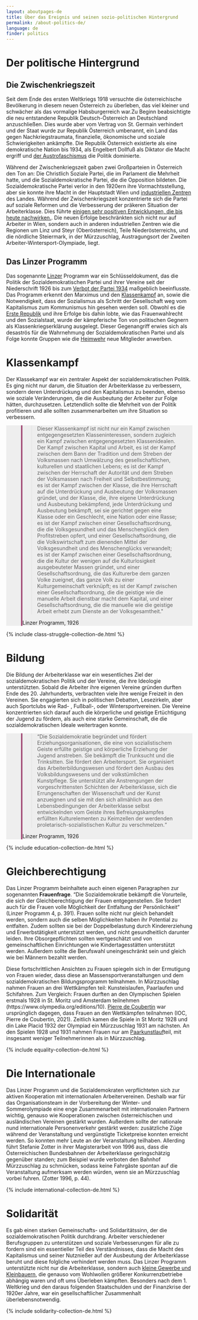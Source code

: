 ```yaml
---
layout: aboutpages-de
title: Über das Ereignis und seinen sozio-politischen Hintergrund
permalink: /about-politics-de/
language: de
finder: politics
---
```

<h1>Der politische Hintergrund</h1>
<div class="information">
<h2>Die Zwischenkriegszeit</h2>
<p>Seit dem Ende des ersten Weltkriegs 1918 versuchte die österreichische Bevölkerung in diesem neuen Österreich zu überleben, das viel kleiner und schwächer als das vormalige Habsburgerreich war.Zu Beginn beabsichtigte die neu entstandene Republik Deutsch-Österreich an Deutschland anzuschließen. Dies wurde aber vom Vertrag von St. Germain verhindert und der Staat wurde zur Republik Österreich umbenannt, ein Land das gegen Nachkriegstraumata, finanzielle, ökonomische und soziale Schwierigkeiten ankämpfte. Die Republik Österreich existierte als eine demokratische Nation bis 1934, als Engelbert Dollfuß als Diktator die Macht ergriff und <a href="#" class="link-info" data-toggle="tooltip" title="Der austrofaschistische Staat ist ein autoritärer, faschistischer Ständestaat, der österreichischen Nationalismus, die Unabhängigkeit von Deutschland und Katholizismus propagierte.">der Austrofaschismus</a> die Politik dominierte.</p>
<p>Während der Zwischenkriegszeit gaben zwei Großparteien in Österreich den Ton an: Die Christlich Soziale Partei, die im Parlament die Mehrheit hatte, und die Sozialdemokratische Partei, die die Opposition bildeten. Die Sozialdemokratische Partei verlor in den 1920ern ihre Vormachtsstellung, aber sie konnte ihre Macht in der Hauptstadt Wien und <a href="#" class="link-info" data-toggle="tooltip" title="Steyr (Oberösterreich), Linz (Oberösterreich), Mürzzuschlag (Steiermark), etc.">industriellen Zentren</a> des Landes. Während der Zwischenkriegszeit konzentrierte sich die Partei auf soziale Reformen und die Verbesserung der präkeren Situation der Arbeiterklasse. Dies führte <a href="#" class="link-info" data-toggle="tooltip" title="Aufgrund dieser Reformen erhielten Arbeiter mehr Rechte wie bezahlten Krankenstand, Urlaubsanspruch, Kinderbetreuungsgeld und den 8-Stunden-Arbeitstag.">einigen sehr positiven Entwicklungen, die bis heute nachwirken.</a>. Die neuen Erfolge beschränkten sich nicht nur auf Arbeiter in Wien, sondern auch in anderen industriellen Zentren wie die Regionen um Linz und Steyr (Oberösterreich), Teile Niederösterreichs, und die nördliche Steiermark, in der Mürzzuschlag, Austragungsort der Zweiten Arbeiter-Wintersport-Olympiade, liegt.</p>
<h2>Das Linzer Programm</h2>
<p>Das sogenannte <a href="#" class="link-info" data-toggle="tooltip" title="Linz ist eine Großstadt in Oberösterreich">Linzer</a> Programm war ein Schlüsseldokument, das die Politik der Sozialdemokratischen Partei und ihrer Vereine seit der Niederschrift 1926 bis zum <a href="#" class="link-info" data-toggle="tooltip" title="Dollfuß verbot alle Parteien als er an die Macht kam.">Verbot der Partei 1934</a> maßgeblich beeinflusste. Das Programm erkennt den Marximus und den <a href="#" class="link-info" data-toggle="tooltip" title="Die Arbeiterklasse wurde vom Bürgertum unterdrückt">Klassenkampf</a> an, sowie die Notwendigkeit, dass der Sozialismus als Schritt der Gesellschaft weg vom Kapitalismus zum Kommunismus hin gesehen werden soll. Obwohl es die <a href="#" class="link-info" data-toggle="tooltip" title="Ein anderer Name für die Republik Österreich zwischen 1919 und 1934">Erste Republik</a> und ihre Erfolge bis dahin lobte, wie das Frauenwahlrecht und den Sozialstaat, wurde der kämpferische Ton von politischen Gegnern als Klassenkriegserklärung ausgelegt. Dieser Gegenangriff erwies sich als desaströs für die Wahrnehmung der Sozialdemokratischen Partei und als Folge konnte Gruppen wie die <a href="#" class="link-info" data-toggle="tooltip" title="Die Heimwehr war die paramilitärische Organisation der Christlich-Sozialen Partei">Heimwehr</a> neue Mitglieder anwerben.</p></div>
<div class="information">
<h1 class="category-title"> Klassenkampf </h1>
<p>Der Klassekampf war ein zentraler Aspekt der sozialdemokratischen Politik. Es ging nicht nur darum, die Situation der Arbeiterklasse zu verbessern, sondern deren Unterdrückung und den Kapitalismus zu beenden, ebenso wie soziale Veränderungen, die die Ausbeutung der Arbeiter zur Folge hätten, durchzusetzen. Letztendlich sollte die Mehrheit von der Politik profitieren und alle sollten zusammenarbeiten um ihre Situation so verbessern.</p>
    <section class="vh-30" style="background-color: #eee;">
      <div class="container py-sm-5 h-40">
        <div class="row d-flex align-items-center h-20">
          <div class="col col-md-12 mb-3 mb-md-1" id="style3">
            <figure class="bg-white p-3 rounded" style="border-left: .25rem solid #a34e78;">
              <blockquote class="blockquote pb-2">
                <p class="inlinequote">Dieser Klassenkampf ist nicht nur ein Kampf zwischen entgegengesetzten Klasseninteressen, sondern zugleich ein Kampf zwischen entgegengesetzten Klassenidealen. Der Kampf zwischen Kapital und Arbeit, es ist der Kampf zwischen dem Bann der Tradition und dem Streben der Volksmassen nach Umwälzung des gesellschaftlichen, kulturellen und staatlichen Lebens; es ist der Kampf zwischen der Herrschaft der Autorität und dem Streben der Volksmassen nach Freiheit und Selbstbestimmung; es ist der Kampf zwischen der Klasse, die ihre Herrschaft auf die Unterdrückung und Ausbeutung der Volksmassen gründet, und der Klasse, die, ihre eigene Unterdrückung und Ausbeutung bekämpfend, jede Unterdrückung und Ausbeutung bekämpft, sei sie gerichtet gegen eine Klasse oder ein Geschlecht, eine Nation oder eine Rasse; es ist der Kampf zwischen einer Gesellschaftsordnung, die die Volksgesundheit und das Menschenglück dem Profitstreben opfert, und einer Gesellschaftsordnung, die die Volkswirtschaft zum dienenden Mittel der Volksgesundheit und des Menschenglücks verwandelt; es ist der Kampf zwischen einer Gesellschaftsordnung, die die Kultur der wenigen auf die Kulturlosigkeit ausgebeuteter Massen gründet, und einer Gesellschaftsordnung, die das Kulturerbe dem ganzen Volke zueignet, das ganze Volk zu einer Kulturgemeinschaft verknüpft; es ist der Kampf zwischen einer Gesellschaftsordnung, die die geistige wie die manuelle Arbeit dienstbar macht dem Kapital, und einer Gesellschaftsordnung, die die manuelle wie die geistige Arbeit erhebt zum Dienste an der Volksgesamtheit."</p>
              </blockquote>
              <figcaption class="blockquote-footer mb-0 font-italic">
                <span class="source">Linzer Programm</span>, 1926
              </figcaption>
            </figure>
          </div>
        </div>
      </div>
    </section>
<!-- The following includes links to the articles in the respective category from each pathway-->
<div class="abstract-listing">{% include class-struggle-collection-de.html %}</div>
<div class="information">
<h1 class="category-title"> Bildung </h1>
<p>Die Bildung der Arbeiterklasse war ein wesentliches Ziel der sozialdemokratischen Politik und der Vereine, die ihre Ideologie unterstützten. Sobald die Arbeiter ihre eigenen Vereine gründen durften Ende des 20. Jahrhunderts, verbrachten viele ihre wenige Freizeit in den Vereinen. Sie engagierten sich in politischen Debatten, Lesezirkeln, aber auch Sportclubs wie Rad- , Fußball-, oder Wintersportvereinen. Die Vereine konzentrierten sich darauf auch die körperliche und geistige Ertüchtigung der Jugend zu fördern, als auch eine starke Gemeinschaft, die die sozialdemokratischen Ideale weitertragen konnte.</p>
    <section class="vh-30" style="background-color: #eee;">
      <div class="container py-sm-5 h-40">
        <div class="row d-flex align-items-center h-20">
          <div class="col col-md-12 mb-3 mb-md-1" id="style3">
            <figure class="bg-white p-3 rounded" style="border-left: .25rem solid #a34e78;">
              <blockquote class="blockquote pb-2">
                <p class="inlinequote">“Die Sozialdemokratie begründet und fördert <span class="emphasis">Erziehungsorganisationen</span>, die eine von sozialistischem Geiste erfüllte geistige und körperliche Erziehung der Jugend anstreben. Sie bekämpft die <span class="emphasis">Trunksucht</span> und die Trinksitten. Sie fördert den <span class="emphasis">Arbeitersport</span>. Sie organisiert das <span class="emphasis">Arbeiterbildungswesen</span> und fördert den Ausbau des <span class="emphasis">Volksbildungswesens</span> und der volkstümlichen Kunstpflege. Sie unterstützt alle Anstrengungen der vorgeschrittensten Schichten der Arbeiterklasse, sich die Errungenschaften der Wissenschaft und der Kunst anzueignen und sie mit den sich allmählich aus den Lebensbedingungen der Arbeiterklasse selbst entwickelnden vom Geiste ihres Befreiungskampfes erfüllten Kulturelementen zu Keimzellen der werdenden proletarisch-sozialistischen Kultur zu verschmelzen.“</p>
              </blockquote>
              <figcaption class="blockquote-footer mb-0 font-italic">
                <span class="source">Linzer Programm</span>, 1926
              </figcaption>
            </figure>
          </div>
        </div>
      </div>
    </section>
<!-- The following includes links to the articles in the respective category from each pathway-->
<div class="abstract-listing">{% include education-collection-de.html %}</div>
<div class="information">
<h1 class="category-title">Gleichberechtigung</h1>
<p>Das Linzer Programm beinhaltete auch einen eigenen Paragraphen zur sogenannten <b>Frauenfrage</b>. <quote>“Die Sozialdemokratie bekämpft die Vorurteile, die sich der Gleichberechtigung der Frauen entgegenstellen. Sie fordert auch für die Frauen volle Möglichkeit der Entfaltung der Persönlichkeit“</quote> (Linzer Programm 4, p. 391). Frauen sollte nicht nur gleich behandelt werden, sondern auch die selben Möglichkeiten haben ihr Potential zu entfalten. Zudem sollten sie bei der Doppelbelastung durch Kindererziehung und Erwerbstätigkeit unterstützt werden, und nicht gesundheitlich darunter leiden. Ihre Obsorgepflichten sollten wertgeschätzt und von gemeinschaftlichen Einrichtungen wie Kindertagesstätten unterstützt werden. Außerdem sollte die Berufswahl uneingeschränkt sein und gleich wie bei Männern bezahlt werden.</p>
<p>Diese fortschrittlichen Ansichten zu Frauen spiegeln sich in der Ermutigung von Frauen wieder, dass diese an Massensportveranstaltungen und dem sozialdemokratischen Bildungsprogramm teilnahmen. In Mürzzuschlag nahmen Frauen an drei Wettkämpfen teil: Kunsteislaufen, Paarlaufen und Schifahren. Zum Vergleich: Frauen durften an den Olympischen Spielen erstmals 1928 in St. Moritz und Amsterdam teilnehmen <span class="quote">(https://www.olympedia.org/editions/10)</span>. <a href="#" class="link-info" data-toggle="tooltip" title="Begründer der modernen Olympischen Spiele">Pierre de Coubertin</a> war ursprünglich dagegen, dass Frauen an den Wettkämpfen teilnahmen <span class="quote">(IOC, Pierre de Coubertin, 2021)</span>. Zeitlich kamen die Spiele in St Moritz 1928 und din Lake Placid 1932 der Olympiad ein Mürzzuschlag 1931 am nächsten. An den Spielen 1928 und 1931 nahmen Frauen nur am <a href="#" class="link-info" data-toggle="tooltip" title="Frauen-Eisschnelllauf wurde in St. Moritz zwar gezeigt, wurde aber erst 1960 olympische Disziplin">Paarkunstlauf</a>teil, mit insgesamt weniger Teilnehmerinnen als in Mürzzuschlag.</p>
<!-- The following includes links to the articles in the respective category from each pathway-->
<div class="abstract-listing">{% include equality-collection-de.html %}</div>
<div class="information">
<h1 class="category-title"> Die Internationale </h1>
<p>Das Linzer Programm und die Sozialdemokraten verpflichteten sich zur aktiven Kooperation mit internationalen Arbeitervereinen. Deshalb war für das Organisationsteam in der Vorbereitung der Winter- und Sommerolympiade eine enge Zusammenarbeit mit internationalen Partnern wichtig, genauso wie Kooperationen zwischen österreichischen und ausländischen Vereinen gestärkt wurden. Außerdem sollte der nationale nund internationale Personenverkehr gestärkt werden: zusätzliche Züge während der Veranstaltung und vergünstigte Ticketpreise konnten erreicht werden. So konnten mehr Leute an der Veranstaltung teilhaben. Allerding führt Stefanie Zotter in ihrer Magisterarbeit von 1996 aus, dass die Österreichischen Bundesbahnen der Arbeiterklasse geringschätzig gegenüber standen; zum Beispiel wurde verboten den Bahnhof Mürzzuschlag zu schmücken, sodass keine Fahrgäste spontan auf die Veranstaltung aufmerksam werden würden, wenn sie an Mürzzuschlag vorbei fuhren. <span class="emphasis">(Zotter 1996, p. 44)</span>.</p></div>
<!-- The following includes links to the articles in the respective category from each pathway-->
<div class="abstract-listing">{% include international-collection-de.html %}</div>
<div class="information">
<h1 class="category-title"> Solidarität </h1>
<p>Es gab einen starken Gemeinschafts- und Solidaritätssinn, der die sozialdemokratischen Politik durchdrang. Arbeiter verschiedener Berufsgruppen zu unterstützen und soziale Verbesserungen für alle zu fordern sind ein essentieller Teil des Verständnisses, dass die Macht des Kapitalismus und seiner Nutznießer auf der Ausbeutung der Arbeiterklasse beruht und diese folgliche verhindert werden muss. Das Linzer Programm unterstützte nicht nur die Arbeiterklasse, sondern auch <a href="#" class="link-info" data-toggle="tooltip" title="The social democrats believed that only joint forces could reduce the bourgeoise' power"> kleine Gewerbe und Kleinbauern</a>, die genauso vom Wohlwollen größerer Konkurrenzbetriebe abhängig waren und oft ums Überleben kämpften. Besonders nach dem 1. Weltkrieg und den daraus folgenden Staatschulden und der Finanzkrise der 1920er Jahre, war ein gesellschaftlicher Zusammenhalt überlebensnotwendig.</p>
</div>
<div class="abstract-listing">{% include solidarity-collection-de.html %}</div>